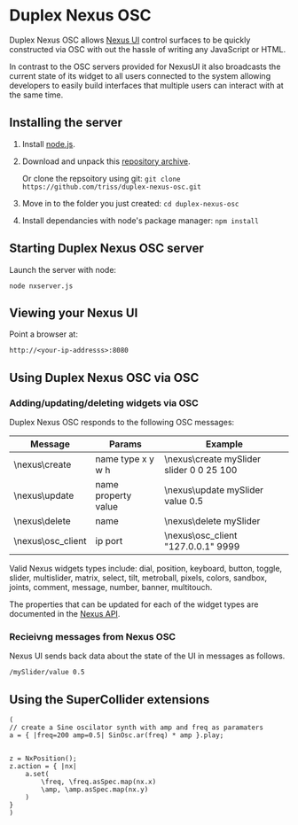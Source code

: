 # Duplex Nexus OSC

Duplex Nexus OSC allows [Nexus UI](http://www.nexusosc.com) control surfaces to be quickly constructed via OSC with out the hassle of writing any JavaScript or HTML.

In contrast to the OSC servers provided for NexusUI it also broadcasts the current state of its widget to all users connected to the system allowing developers to easily build interfaces that multiple users can interact with at the same time.

## Installing the server

1.  Install [node.js](http://nodejs.org).

2.  Download and unpack this [repository archive](https://github.com/triss/duplex-nexus-osc/archive/master.zip).

    Or clone the repsoitory using git: 
    ``` git clone https://github.com/triss/duplex-nexus-osc.git ```

3.  Move in to the folder you just created: 
    ```cd duplex-nexus-osc```

4.  Install dependancies with node's package manager: 
    ``` npm install ```

## Starting Duplex Nexus OSC server

Launch the server with node:
```
node nxserver.js
```

## Viewing your Nexus UI

Point a browser at:
```
http://<your-ip-addresss>:8080
```

## Using Duplex Nexus OSC via OSC

### Adding/updating/deleting widgets via OSC

Duplex Nexus OSC responds to the following OSC messages:

Message           | Params              | Example 
------------------|---------------------|-----------------------------------------
\nexus\create     | name type x y w h   | \nexus\create mySlider slider 0 0 25 100
\nexus\update     | name property value | \nexus\update mySlider value 0.5
\nexus\delete     | name                | \nexus\delete mySlider
\nexus\osc_client | ip port             | \nexus\osc_client "127.0.0.1" 9999

Valid Nexus widgets types include: dial, position, keyboard, button, toggle, slider, multislider, matrix, select, tilt, metroball, pixels, colors, sandbox, joints, comment, message, number, banner, multitouch.

The properties that can be updated for each of the widget types are documented in the [Nexus API](http://nexusosc.com/api/).

### Recieivng messages from Nexus OSC

Nexus UI sends back data about the state of the UI in messages as follows.
```
/mySlider/value 0.5
```

## Using the SuperCollider extensions

```SuperCollider
(
// create a Sine oscilator synth with amp and freq as paramaters
a = { |freq=200 amp=0.5| SinOsc.ar(freq) * amp }.play;


z = NxPosition();
z.action = { |nx| 
    a.set(
        \freq, \freq.asSpec.map(nx.x) 
        \amp, \amp.asSpec.map(nx.y)
    )
}
)
```
